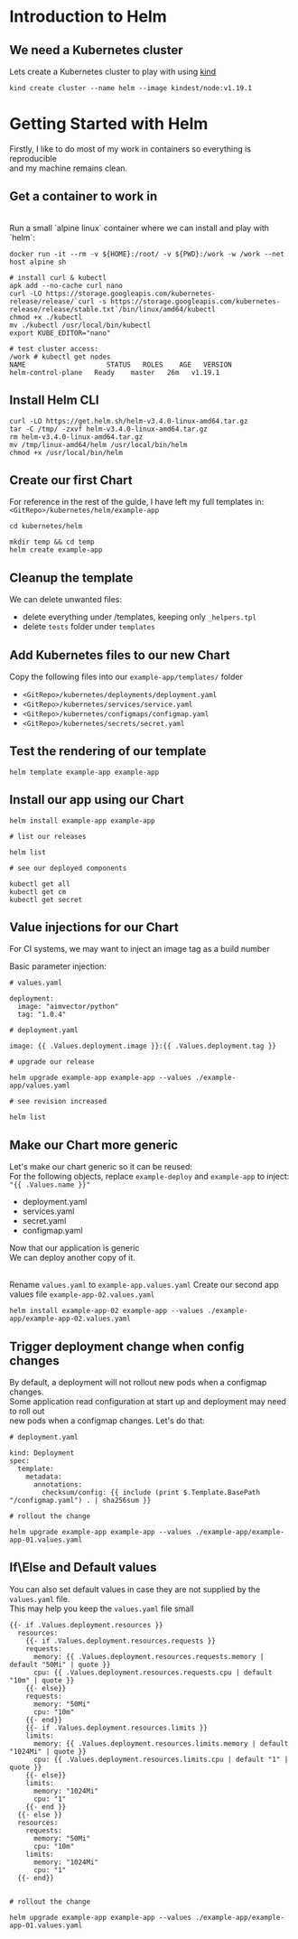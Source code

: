 # Introduction to Helm

## We need a Kubernetes cluster

Lets create a Kubernetes cluster to play with using [kind](https://kind.sigs.k8s.io/docs/user/quick-start/)

```
kind create cluster --name helm --image kindest/node:v1.19.1
```

# Getting Started with Helm

Firstly, I like to do most of my work in containers so everything is reproducible  <br/>
and my machine remains clean.

## Get a container to work in
<br/>
Run a small `alpine linux` container where we can install and play with `helm`: <br/>

```
docker run -it --rm -v ${HOME}:/root/ -v ${PWD}:/work -w /work --net host alpine sh

# install curl & kubectl
apk add --no-cache curl nano
curl -LO https://storage.googleapis.com/kubernetes-release/release/`curl -s https://storage.googleapis.com/kubernetes-release/release/stable.txt`/bin/linux/amd64/kubectl
chmod +x ./kubectl
mv ./kubectl /usr/local/bin/kubectl
export KUBE_EDITOR="nano"

# test cluster access:
/work # kubectl get nodes
NAME                    STATUS   ROLES    AGE   VERSION
helm-control-plane   Ready    master   26m   v1.19.1

```

## Install Helm CLI

```
curl -LO https://get.helm.sh/helm-v3.4.0-linux-amd64.tar.gz
tar -C /tmp/ -zxvf helm-v3.4.0-linux-amd64.tar.gz
rm helm-v3.4.0-linux-amd64.tar.gz
mv /tmp/linux-amd64/helm /usr/local/bin/helm
chmod +x /usr/local/bin/helm

```

## Create our first Chart

For reference in the rest of the guide, I have left my full templates in: <br/>
`<GitRepo>/kubernetes/helm/example-app`
```
cd kubernetes/helm

mkdir temp && cd temp
helm create example-app
```

## Cleanup the template 

We can delete unwanted files:

* delete everything under /templates, keeping only `_helpers.tpl`
* delete `tests` folder under `templates`

## Add Kubernetes files to our new Chart

Copy the following files into our `example-app/templates/` folder

* `<GitRepo>/kubernetes/deployments/deployment.yaml`
* `<GitRepo>/kubernetes/services/service.yaml`
* `<GitRepo>/kubernetes/configmaps/configmap.yaml`
* `<GitRepo>/kubernetes/secrets/secret.yaml`

## Test the rendering of our template

```
helm template example-app example-app
```

## Install our app using our Chart

```
helm install example-app example-app

# list our releases

helm list

# see our deployed components

kubectl get all
kubectl get cm
kubectl get secret
```
 
## Value injections for our Chart

For CI systems, we may want to inject an image tag as a build number <br/>

Basic parameter injection: <br/>

```
# values.yaml

deployment:
  image: "aimvector/python"
  tag: "1.0.4"

# deployment.yaml

image: {{ .Values.deployment.image }}:{{ .Values.deployment.tag }}

# upgrade our release

helm upgrade example-app example-app --values ./example-app/values.yaml

# see revision increased

helm list
```

## Make our Chart more generic

Let's make our chart generic so it can be reused: <br/>
For the following objects, replace `example-deploy` and `example-app` to inject: `"{{ .Values.name }}"`

* deployment.yaml
* services.yaml
* secret.yaml
* configmap.yaml

Now that our application is generic <br/>
We can deploy another copy of it.<br/>
<br/>

Rename `values.yaml` to `example-app.values.yaml`
Create our second app values file `example-app-02.values.yaml`

```
helm install example-app-02 example-app --values ./example-app/example-app-02.values.yaml
```

## Trigger deployment change when config changes

By default, a deployment will not rollout new pods when a configmap changes. <br/>
Some application read configuration at start up and deployment may need to roll out </br>
new pods when a configmap changes. Let's do that:

```
# deployment.yaml

kind: Deployment
spec:
  template:
    metadata:
      annotations:
        checksum/config: {{ include (print $.Template.BasePath "/configmap.yaml") . | sha256sum }}

# rollout the change

helm upgrade example-app example-app --values ./example-app/example-app-01.values.yaml
```

## If\Else and Default values

You can also set default values in case they are not supplied by the `values.yaml` file. <br/>
This may help you keep the `values.yaml` file small <br/>

```
{{- if .Values.deployment.resources }}
  resources:
    {{- if .Values.deployment.resources.requests }}
    requests:
      memory: {{ .Values.deployment.resources.requests.memory | default "50Mi" | quote }}
      cpu: {{ .Values.deployment.resources.requests.cpu | default "10m" | quote }}
    {{- else}}
    requests:
      memory: "50Mi"
      cpu: "10m"
    {{- end}}
    {{- if .Values.deployment.resources.limits }}
    limits:
      memory: {{ .Values.deployment.resources.limits.memory | default "1024Mi" | quote }}
      cpu: {{ .Values.deployment.resources.limits.cpu | default "1" | quote }}
    {{- else}}  
    limits:
      memory: "1024Mi"
      cpu: "1"
    {{- end }}
  {{- else }}
  resources:
    requests:
      memory: "50Mi"
      cpu: "10m"
    limits:
      memory: "1024Mi"
      cpu: "1"
  {{- end}} 


# rollout the change

helm upgrade example-app example-app --values ./example-app/example-app-01.values.yaml
```